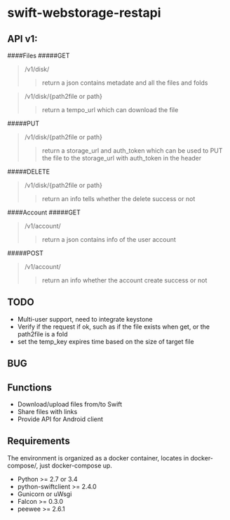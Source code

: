 swift-webstorage-restapi
================

API v1:
---------------

####Files
#####GET

> /v1/disk/
>> return a json contains metadate and all the files and folds

> /v1/disk/{path2file or path}
>> return a tempo_url which can download the file

#####PUT

> /v1/disk/{path2file or path}
>> return a storage_url and auth_token which can be used to PUT the file to the storage_url with auth_token in the header

#####DELETE
> /v1/disk/{path2file or path}
>> return an info tells whether the delete success or not


####Account
#####GET
> /v1/account/
>> return a json contains info of the user account


#####POST
> /v1/account/
>> return an info whether the account create success or not



TODO
---------------
- Multi-user support, need to integrate keystone
- Verify if the request if ok, such as if the file exists when get,
	or the path2file is a fold
- set the temp_key expires time based on the size of target file


BUG
---------------


Functions
---------------
- Download/upload files from/to Swift
- Share files with links
- Provide API for Android client

Requirements
---------------
The environment is organized as a docker container, locates in docker-compose/,
just docker-compose up. 

- Python >= 2.7 or 3.4
- python-swiftclient >= 2.4.0
- Gunicorn or uWsgi
- Falcon >= 0.3.0
- peewee >= 2.6.1

